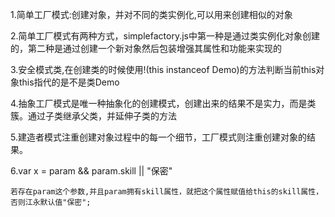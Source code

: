 1.简单工厂模式:创建对象，并对不同的类实例化,可以用来创建相似的对象

2.简单工厂模式有两种方式，simplefactory.js中第一种是通过类实例化对象创建的，第二种是通过创建一个新对象然后包装增强其属性和功能来实现的

3.安全模式类,在创建类的时候使用!(this instanceof Demo)的方法判断当前this对象this指代的是不是类Demo

4.抽象工厂模式是唯一种抽象化的创建模式，创建出来的结果不是实力，而是类簇。通过子类继承父类，并延伸子类的方法

5.建造者模式注重创建对象过程中的每一个细节，工厂模式则注重创建对象的结果。

6.var x = param && param.skill || "保密"

    若存在param这个参数,并且param拥有skill属性，就把这个属性赋值给this的skill属性，否则江永默认值"保密";